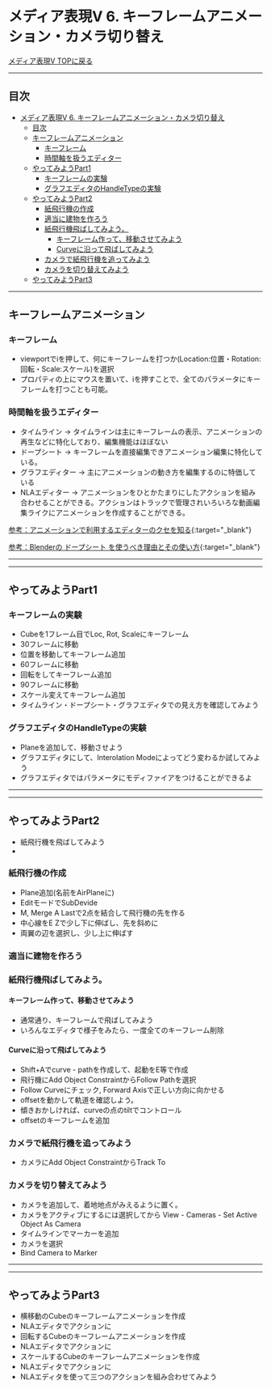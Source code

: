 # メディア表現V 6. キーフレームアニメーション・カメラ切り替え

[メディア表現V TOPに戻る](./index.md)

---
## 目次

- [メディア表現V 6. キーフレームアニメーション・カメラ切り替え](#メディア表現v-6-キーフレームアニメーションカメラ切り替え)
  - [目次](#目次)
  - [キーフレームアニメーション](#キーフレームアニメーション)
    - [キーフレーム](#キーフレーム)
    - [時間軸を扱うエディター](#時間軸を扱うエディター)
  - [やってみようPart1](#やってみようpart1)
    - [キーフレームの実験](#キーフレームの実験)
    - [グラフエディタのHandleTypeの実験](#グラフエディタのhandletypeの実験)
  - [やってみようPart2](#やってみようpart2)
    - [紙飛行機の作成](#紙飛行機の作成)
    - [適当に建物を作ろう](#適当に建物を作ろう)
    - [紙飛行機飛ばしてみよう。](#紙飛行機飛ばしてみよう)
      - [キーフレーム作って、移動させてみよう](#キーフレーム作って移動させてみよう)
      - [Curveに沿って飛ばしてみよう](#curveに沿って飛ばしてみよう)
    - [カメラで紙飛行機を追ってみよう](#カメラで紙飛行機を追ってみよう)
    - [カメラを切り替えてみよう](#カメラを切り替えてみよう)
  - [やってみようPart3](#やってみようpart3)

---


## キーフレームアニメーション
### キーフレーム

- viewportでiを押して、何にキーフレームを打つか(Location:位置・Rotation:回転・Scale:スケール)を選択
- プロパティの上にマウスを置いて、iを押すことで、全てのパラメータにキーフレームを打つことも可能。

### 時間軸を扱うエディター
- タイムライン → タイムラインは主にキーフレームの表示、アニメーションの再生などに特化しており、編集機能はほぼない
- ドープシート → キーフレームを直接編集できアニメーション編集に特化している。
- グラフエディター → 主にアニメーションの動き方を編集するのに特価している
- NLAエディター → アニメーションをひとかたまりにしたアクションを組み合わせることができる。アクションはトラックで管理されいろいろな動画編集ライクにアニメーションを作成することができる。

[参考：アニメーションで利用するエディターのクセを知る](https://note.com/info_/n/n3485c541285c){:target="_blank"}

[参考：Blenderの ドープシート を使うべき理由とその使い方](http://xn--u9j207iixgbigp2p.xn--tckwe/archives/7518){:target="_blank"}


---
---

## やってみようPart1
### キーフレームの実験
- Cubeを1フレーム目でLoc, Rot, Scaleにキーフレーム
- 30フレームに移動
- 位置を移動してキーフレーム追加
- 60フレームに移動
- 回転をしてキーフレーム追加
- 90フレームに移動
- スケール変えてキーフレーム追加
- タイムライン・ドープシート・グラフエディタでの見え方を確認してみよう

### グラフエディタのHandleTypeの実験
- Planeを追加して、移動させよう
- グラフエディタにして、Interolation Modeによってどう変わるか試してみよう
- グラフエディタではパラメータにモディファイアをつけることができるよ

---
---


## やってみようPart2
- 紙飛行機を飛ばしてみよう
- 
### 紙飛行機の作成
- Plane追加(名前をAirPlaneに)
- EditモードでSubDevide
- M, Merge A Lastで2点を結合して飛行機の先を作る
- 中心線をE Zで少し下に伸ばし、先を斜めに
- 両翼の辺を選択し、少し上に伸ばす

### 適当に建物を作ろう
 
### 紙飛行機飛ばしてみよう。
#### キーフレーム作って、移動させてみよう

- 通常通り、キーフレームで飛ばしてみよう
- いろんなエディタで様子をみたら、一度全てのキーフレーム削除


#### Curveに沿って飛ばしてみよう

- Shift+Aでcurve - pathを作成して、起動をE等で作成
- 飛行機にAdd Object ConstraintからFollow Pathを選択
- Follow Curveにチェック, Forward Axisで正しい方向に向かせる
- offsetを動かして軌道を確認しよう。
- 傾きおかしければ、curveの点のtiltでコントロール
- offsetのキーフレームを追加

### カメラで紙飛行機を追ってみよう
- カメラにAdd Object ConstraintからTrack To

### カメラを切り替えてみよう
- カメラを追加して、着地地点がみえるように置く。
- カメラをアクティブにするには選択してから View - Cameras - Set Active Object As Camera
- タイムラインでマーカーを追加
- カメラを選択
- Bind Camera to Marker

---
---


## やってみようPart3
- 横移動のCubeのキーフレームアニメーションを作成
- NLAエディタでアクションに
- 回転するCubeのキーフレームアニメーションを作成
- NLAエディタでアクションに
- スケールするCubeのキーフレームアニメーションを作成
- NLAエディタでアクションに
- NLAエディタを使って三つのアクションを組み合わせてみよう


